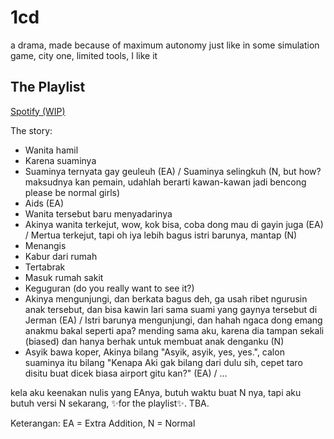 # 1cd
a drama, made because of maximum autonomy just like in some simulation game, city one, limited tools, I like it

## The Playlist
[Spotify (WIP)](https://open.spotify.com/playlist/3vxWARE3Zfo8pJiqPcxjTQ?si=8bf06eaa6c3345b4)

The story:
- Wanita hamil
- Karena suaminya
- Suaminya ternyata gay geuleuh (EA) / Suaminya selingkuh (N, but how? maksudnya kan pemain, udahlah berarti kawan-kawan jadi bencong please be normal girls)
- Aids (EA)
- Wanita tersebut baru menyadarinya
- Akinya wanita terkejut, wow, kok bisa, coba dong mau di gayin juga (EA) / Mertua terkejut, tapi oh iya lebih bagus istri barunya, mantap (N)
- Menangis
- Kabur dari rumah
- Tertabrak
- Masuk rumah sakit
- Keguguran (do you really want to see it?)
- Akinya mengunjungi, dan berkata bagus deh, ga usah ribet ngurusin anak tersebut, dan bisa kawin lari sama suami yang gaynya tersebut di Jerman (EA) / Istri barunya mengunjungi, dan hahah ngaca dong emang anakmu bakal seperti apa? mending sama aku, karena dia tampan sekali (biased) dan hanya berhak untuk membuat anak denganku (N)
- Asyik bawa koper, Akinya bilang "Asyik, asyik, yes, yes.", calon suaminya itu bilang "Kenapa Aki gak bilang dari dulu sih, cepet taro disitu buat dicek biasa airport gitu kan?" (EA) / ...

kela aku keenakan nulis yang EAnya, butuh waktu buat N nya, tapi aku butuh versi N sekarang, ✨for the playlist✨. TBA.

Keterangan:
EA = Extra Addition, N = Normal

